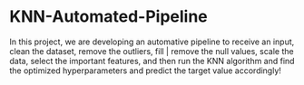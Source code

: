 # KNN-Automated-Pipeline
In this project, we are developing an automative pipeline to receive an input, clean the dataset, remove the outliers, fill | remove the null values, scale the data, select the important features, and then run the KNN algorithm and find the optimized hyperparameters and predict the target value accordingly!
